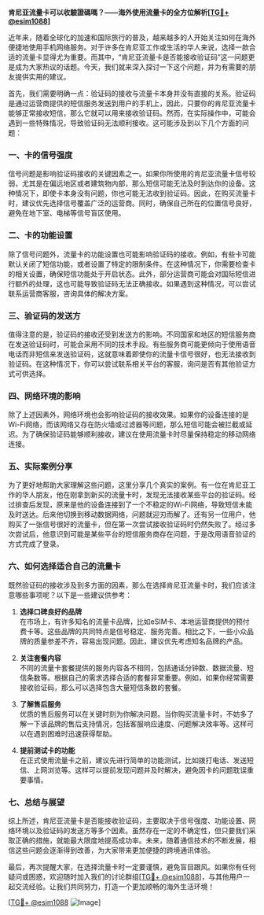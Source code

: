 **肯尼亚流量卡可以收驗證碼嗎？——海外使用流量卡的全方位解析[[TG💪+ @esim1088](https://t.me/s/esim1088)]**

近年来，随着全球化的加速和国际旅行的普及，越来越多的人开始关注如何在海外便捷地使用手机网络服务。对于许多在肯尼亚工作或生活的华人来说，选择一款合适的流量卡显得尤为重要。而其中，“肯尼亚流量卡是否能接收验证码”这一问题更是成为大家热议的话题。今天，我们就来深入探讨一下这个问题，并为有需要的朋友提供实用的建议。

首先，我们需要明确一点：验证码的接收与流量卡本身并没有直接的关系。验证码是通过运营商提供的短信服务发送到用户的手机上，因此，只要你的肯尼亚流量卡能够正常接收短信，那么它就可以用来接收验证码。然而，在实际操作中，可能会遇到一些特殊情况，导致验证码无法顺利接收。这可能涉及到以下几个方面的问题：

### **一、卡的信号强度**
信号问题是影响验证码接收的关键因素之一。如果你所使用的肯尼亚流量卡信号较弱，尤其是在偏远地区或者建筑物内部，那么短信可能无法及时到达你的设备。这种情况下，即使卡本身没有问题，你也可能无法收到验证码。因此，在购买流量卡时，建议优先选择信号覆盖广泛的运营商。同时，确保自己所在的位置信号良好，避免在地下室、电梯等信号盲区使用。

### **二、卡的功能设置**
除了信号问题外，流量卡的功能设置也可能影响验证码的接收。例如，有些卡可能默认关闭了短信功能，或者设置了特定的限制条件。在这种情况下，你需要检查卡的相关设置，确保短信功能处于开启状态。此外，部分运营商可能会对国际短信进行额外的处理，这也可能导致验证码无法正确接收。如果遇到这种情况，可以尝试联系运营商客服，咨询具体的解决方案。

### **三、验证码的发送方**
值得注意的是，验证码的接收还受到发送方的影响。不同国家和地区的短信服务商在发送验证码时，可能会采用不同的技术手段。有些服务商可能更倾向于使用语音电话而非短信来发送验证码，这就意味着即使你的流量卡信号很好，也无法接收到验证码。在这种情况下，你可以尝试联系相关平台的客服，询问是否有其他验证方式可供选择。

### **四、网络环境的影响**
除了上述因素外，网络环境也会影响验证码的接收效果。如果你的设备连接的是Wi-Fi网络，而该网络又存在防火墙或过滤器等问题，那么短信可能会被拦截或延迟。为了确保验证码能够顺利接收，建议在使用流量卡时尽量保持稳定的移动网络连接。

### **五、实际案例分享**
为了更好地帮助大家理解这些问题，这里分享几个真实的案例。有一位在肯尼亚工作的华人朋友，他在刚拿到新买的流量卡时，发现无法接收某些平台的验证码。经过排查后发现，原来是他的设备连接到了一个不稳定的Wi-Fi网络，导致短信未能及时送达。后来他切换到移动数据网络，问题就迎刃而解了。还有另一位用户，他购买了一张信号很好的流量卡，但在第一次尝试接收验证码时仍然失败了。经过多次尝试后，他意识到可能是某些平台的短信服务商存在问题，于是改用语音验证的方式完成了登录。

### **六、如何选择适合自己的流量卡**
既然验证码的接收涉及到多方面的因素，那么在选择肯尼亚流量卡时，我们应该注意哪些事项呢？以下是一些建议供参考：

1. **选择口碑良好的品牌**  
   在市场上，有许多知名的流量卡品牌，比如eSIM卡、本地运营商提供的预付费卡等。这些品牌的共同特点是信号稳定、服务完善。相比之下，一些小众品牌的质量参差不齐，容易出现问题。因此，建议优先考虑知名品牌的产品。

2. **关注套餐内容**  
   不同的流量卡套餐提供的服务内容各不相同，包括通话分钟数、数据流量、短信条数等。根据自己的需求选择合适的套餐非常重要。例如，如果你经常需要接收验证码，那么可以选择包含大量短信条数的套餐。

3. **了解售后服务**  
   优质的售后服务可以在关键时刻为你解决问题。当你购买流量卡时，不妨多了解一下该品牌的售后支持情况，包括客服响应速度、问题解决效率等。这样可以在遇到困难时迅速获得帮助。

4. **提前测试卡的功能**  
   在正式使用流量卡之前，建议先进行简单的功能测试，比如拨打电话、发送短信、上网浏览等。这样可以提前发现问题并及时解决，避免因卡的问题耽误重要事情。

### **七、总结与展望**
综上所述，肯尼亚流量卡是否能接收验证码，主要取决于信号强度、功能设置、网络环境以及验证码的发送方等多个因素。虽然存在一定的不确定性，但只要我们采取正确的措施，就能最大限度地提高成功率。未来，随着通信技术的不断发展，相信这些问题会逐渐得到改善，为大家带来更加便捷的跨境通讯体验。

最后，再次提醒大家，在选择流量卡时一定要谨慎，避免盲目跟风。如果你有任何疑问或困惑，欢迎随时加入我们的讨论群组[[TG💪+ @esim1088](https://t.me/s/esim1088)]，与其他用户一起交流经验。让我们共同努力，打造一个更加顺畅的海外生活环境！

[[TG💪+ @esim1088](https://t.me/s/esim1088) ![Image](https://i.postimg.cc/4NQfJmqS/Snipaste-2025-05-13-00-14-12.png)]